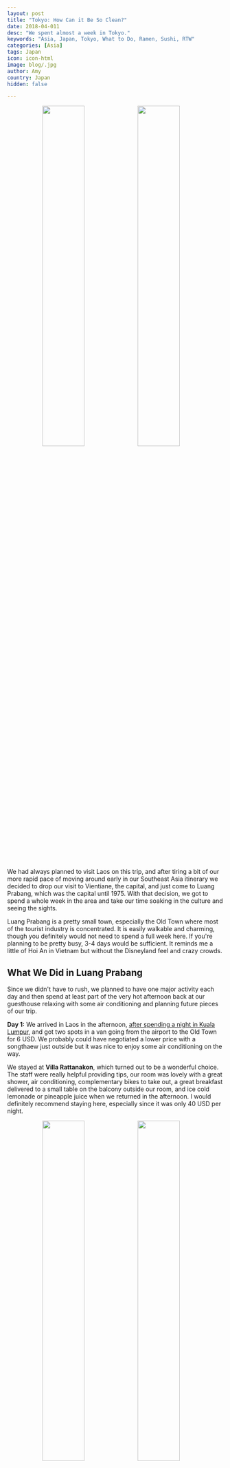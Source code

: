 ```yaml
---
layout: post
title: "Tokyo: How Can it Be So Clean?"
date: 2018-04-011
desc: "We spent almost a week in Tokyo."
keywords: "Asia, Japan, Tokyo, What to Do, Ramen, Sushi, RTW"
categories: [Asia]
tags: Japan
icon: icon-html
image: blog/.jpg
author: Amy
country: Japan
hidden: false

---
```

<div style="text-align: center; max-width: calc(100% - 20px);"><a href="/static/assets/img/blog/LaosFlower.jpg" target="_blank"><img src="/static/assets/img/blog/LaosFlower.jpg" width="45%"></a> <a href="/static/assets/img/blog/LaosPalace.jpg" target="_blank"><img src="/static/assets/img/blog/LaosPalace.jpg" width="45%"></a></div><p></p>

We had always planned to visit Laos on this trip, and after tiring a bit of our more rapid pace of moving around early in our Southeast Asia itinerary we decided to drop our visit to Vientiane, the capital, and just come to Luang Prabang, which was the capital until 1975. With that decision, we got to spend a whole week in the area and take our time soaking in the culture and seeing the sights.

Luang Prabang is a pretty small town, especially the Old Town where most of the tourist industry is concentrated. It is easily walkable and charming, though you definitely would not need to spend a full week here. If you're planning to be pretty busy, 3-4 days would be sufficient. It reminds me a little of Hoi An in Vietnam but without the Disneyland feel and crazy crowds. 

## <i class="fa fa-check-square" aria-hidden="true" style="color:#2495C4;"></i> What We Did in Luang Prabang

Since we didn't have to rush, we planned to have one major activity each day and then spend at least part of the very hot afternoon back at our guesthouse relaxing with some air conditioning and planning future pieces of our trip. 

**Day 1:** We arrived in Laos in the afternoon, [after spending a night in Kuala Lumpur](http://site.awellchartedpath.com/blog/2018/02/Langkawi/), and got two spots in a van going from the airport to the Old Town for 6 USD. We probably could have negotiated a lower price with a songthaew just outside but it was nice to enjoy some air conditioning on the way. 

We stayed at **Villa Rattanakon**, which turned out to be a wonderful choice. The staff were really helpful providing tips, our room was lovely with a great shower, air conditioning, complementary bikes to take out, a great breakfast delivered to a small table on the balcony outside our room, and ice cold lemonade or pineapple juice when we returned in the afternoon. I would definitely recommend staying here, especially since it was only 40 USD per night.

<div style="text-align: center; max-width: calc(100% - 20px);"><a href="/static/assets/img/blog/LaosNightMarket.jpg" target="_blank"><img src="/static/assets/img/blog/LaosNightMarket.jpg" width="45%"></a> <a href="/static/assets/img/blog/LaosFood.jpg" target="_blank"><img src="/static/assets/img/blog/LaosFood.jpg" width="45%"></a></div><p></p>

After settling in, we headed to the **Night Market** a few minutes away to find some dinner. Compared to some other cities, the market in Luang Prabang is pretty tame. Other than the small alley we often ate in where it's narrow and jammed with people, the street is not too crowded. You can find plenty of clothes and souvenirs for sale but the best part is the food. We skipped some of the very popular buffet style stalls in the interest of trying to not get sick before we get to India next week and headed for some Khao Soi. Khao Soi is a noodle soup with clear pork stock and topped with a bolognese of pork, tomatoes, chilli, and fermented soy bean paste and it was delicious. 

**Day 2:** Our outing for the day was making our way up the many steps of **Mount Phousi**. The "mount" is more of a large hill in the center of the Old Town and it is dotted with Buddha statues and religious buildings leading up to a temple at the peak of the hill. While walk up is enjoyable (and provides a little exercise) the views are the main attraction. From the top, you get a great view over the Old Town and across the Mekong. Entrance is 20,000 Kip/person (~2.40 USD) but is well worth it. 

<div style="text-align: center; max-width: calc(100% - 20px);"><a href="/static/assets/img/blog/LaosPhousiStairs.jpg" target="_blank"><img src="/static/assets/img/blog/LaosPhousiStairs.jpg" width="20%"></a> <a href="/static/assets/img/blog/LaosPhousiFoot.jpg" target="_blank"><img src="/static/assets/img/blog/LaosPhousiFoot.jpg" width="35.5%"></a> <a href="/static/assets/img/blog/LaosPhousiView.jpg" target="_blank"><img src="/static/assets/img/blog/LaosPhousiView.jpg" width="35.5%"></a></div><p></p>

We took the back stairs on the side near the Nam Khan river rather than the more popular (and direct) route across from the Royal Palace. It was less crowded and took us past a cave full of Buddha statues and a building that houses what is supposed to be a Buddha footprint. I say supposed to because I was very confused to find that the footprint is _huge_ and was not aware the Buddha was a giant...

We took the more popular route back down and it is definitely quicker but we wouldn't miss the back side of the hill. 

After our climb we went to **Xieng Thong Noodle**, a noodle shop near the end of Sisavangvong Road. There was one other tourist there when we visited but it seemed to be more popular with locals. They don't have a lot of variety–you can get pork noodle soup, egg noodle soup, or pork and egg noodle soup-but what they lack in variety they more than make up for in deliciousness. I'm not sure what they put in their broth is thick and the noodles are delightfully chewy (though apparently I'm in the minority in really enjoying that). At 1.5 USD per bowl, we decided quickly we'd be back before the week was over.

You can't visit Luang Prabang without visiting some of the many Wats (temples) that are scattered around the city and surrounding area. We spent some time exploring Wat Xiengthong with it's detailed and colorful mosaics and quirky decorative touches. 

<div style="text-align: center; max-width: calc(100% - 20px);"><a href="/static/assets/img/blog/LaosWatX.jpg" target="_blank"><img src="/static/assets/img/blog/LaosWatX.jpg" width="32%"></a> <a href="/static/assets/img/blog/LaosWatX2.jpg" target="_blank"><img src="/static/assets/img/blog/LaosWatX2.jpg" width="32%"></a> <a href="/static/assets/img/blog/LaosWatX3.jpg" target="_blank"><img src="/static/assets/img/blog/LaosWatX3.jpg" width="32%"></a></div><p></p>

To cool off from the afternoon heat (it was in the high 90s everyday) we stopped at **Saffron Cafe** for me to enjoy a coffee while we sat in the shade looking out over the Mekong. While the coffee is twice the price of a large fruit shake from a street stall; it was delicious, service was great, and having a place to sit and read by the river made it worthwhile.

**Day 3:** I had been itching to do more hiking and so I looked up options around Luang Prabang. There are lots of options for trekking with a guide but we decided to go with the much cheaper, self-guided walk/hike to Wat Chomphet and beyond on the other side of the Mekong River. I used the [Hobo Maps area map as a guide](http://hobomaps.com/LuangPrabangAreaMap.html) and almost certainly wouldn't have adventured as far without it. Some of the paths are now blocked with barbed wire fences but we enjoyed exploring even if we couldn't go everywhere we planned. The map includes what would be a much longer bike route but we stuck to walking along the path of the Mekong and ended up doing about a 6 mile loop. 

To start, we walked on to a small car ferry across the Mekong. It's a short trip that runs almost continuously and costs 5,000 Kip /person (~0.60 USD). 

From there we walked along a nicely paved path through a village until we reached **Wat Chomphet**. Entrance to the Wat is 20,000 Kip/person, just like Mount Phousi but the views are just as wonderful. 

<div style="text-align: center; max-width: calc(100% - 20px);"><a href="/static/assets/img/blog/LaosWatChomphet.jpg" target="_blank"><img src="/static/assets/img/blog/LaosWatChomphet.jpg" width="35.5%"></a> <a href="/static/assets/img/blog/LaosWatChomphet2.jpg" target="_blank"><img src="/static/assets/img/blog/LaosWatChomphet2.jpg" width="20%"></a> <a href="/static/assets/img/blog/LaosHikeChompetView.jpg" target="_blank"><img src="/static/assets/img/blog/LaosHikeChompetView.jpg" width="35.5%"></a></div><p></p>

We then continued along paths that became less and less maintained, past Wats, and a few huts/shacks, until we reached a large Wat that was actively under construction. That is the point that marks the start of a path marked by golden cones through a forest and past several art installations and sets of Buddha statues. 

<div style="text-align: center; max-width: calc(100% - 20px);"><a href="/static/assets/img/blog/LaosHike.jpg" target="_blank"><img src="/static/assets/img/blog/LaosHike.jpg" width="25.4%"></a> <a href="/static/assets/img/blog/LaosHikeMarker.jpg" target="_blank"><img src="/static/assets/img/blog/LaosHikeMarker.jpg" width="25.4%"></a> <a href="/static/assets/img/blog/LaosHikeFence.jpg" target="_blank"><img src="/static/assets/img/blog/LaosHikeFence.jpg" width="25.4%"></a></div><p></p>

From there we were going to try to complete a loop up to the the 7-head Naga on the ridge shown on the map but found that no matter which path we tried it ended in a fence or just disappeared into the forest. Instead, we finally decided to backtrack a little and follow a dirt road back to the ferry rather than following the exact same path we'd taken before. 

While it did get hot by the time we were heading back, most of the path is pretty shady. We also only say a few other tourists on our walk, though many more were disembarking the ferry as we were heading back toward Old Town. 

<div style="text-align: center;"><a href="/static/assets/img/blog/LaosHikePANO.jpg" target="_blank"><img src="/static/assets/img/blog/LaosHikePANO.jpg" style="max-width: calc(85% - 20px);"></a><p><i>Statues we found on the path marked by cones.</i></p></div><p></p> 

After all our hiking, we wanted to relax and cool off. Almost every blog or must do list for Luang Prabang, as well as our guest house, recommends Utopia. It's a restaurant and bar overlooking the Nam Khan that is very popular with backpackers, especially because it stays open until 11pm, when most things have already closed. We decided to give it a try. The view was just as good as promised and the space is nice with tables as well as cushions to lounge on in the sun but the service was bad and the food was worse. We ordered a tofu dish as a snack and after some confusion where after 30 minutes they brought us two cocktails we didn't order instead of the tofu, we finally got four very mediocre barely warm cubes of tofu with a little sauce and cheese on top. You're also able to smoke and _many_ people were, which really ruined my ability to enjoy lounging around. Needless to say, I was not impressed and would steer clear of this place unless all I wanted was a tower of beer. 

For dinner, we visited **Joy's Restaurant**, which is on the far edge of the tourist area and was mostly empty both times we ate there. Their Lao food was _great_, and we appreciated the chance to try some dishes that most of the tourist restaurants seem to have decided were too spicy/adventurous for most visitors.

**Day 4:** One thing we have often enjoyed while traveling is being able to get outside the area where most tourists see. The Old Town of Luang Prabang is great but is clearly not where local people spend their time, except for working in tourist related industries. So, we borrowed bikes from our guesthouse and went exploring in the nearby outskirts of the city before the day got to hot. 

We started by biking to **Wat Phon Phao**, which we'd noticed on our way into town from the airport. Unfortunately, we didn't do our research in advance so after huffing and puffing up a few hills on our single-speed bikes, the main temple was closed for the morning. We could have waited for an hour for it to open but instead we decided to continue biking. We made our way across the Nam Khan River to where it is clear more locals live, eat, and shop as well as to a large local market where you could buy most anything. We did see one food tour going on there while we were there but it was mostly locals going about their shopping. 

<div style="text-align: center; max-width: calc(100% - 20px);"><a href="/static/assets/img/blog/LaosWat1.jpg" target="_blank"><img src="/static/assets/img/blog/LaosWat1.jpg" width="45%"></a> <a href="/static/assets/img/blog/LaosWatClosed.jpg" target="_blank"><img src="/static/assets/img/blog/LaosWatClosed.jpg" width="25.4%"></a></div><p></p>

As a reward for our hard work biking around, we treated ourselves to 2-for-1 cocktails at **Dyen Sabai**. We were hoping this would be a better alternative to Utopia and while it was non-smoking and the cocktails were quite strong, the food was on the expensive side and service was very slow. Still we could relax in the shade and read with a view of the river. To get to Dyen Sabai, you have to cross a bamboo bridge over the Nam Khan river during dry season for 5,000 kip per person roundtrip–apparently during rainy season there is a free raft back and forth instead. The fee is supposed to cover the cost of rebuilding the bridge each year because it is washed away during the rainy season. 

**Day 5:** Our main adventure was to visit the **Kuang Si Waterfalls** and I can not say enough how pretty/amazing it was. After [reading about options for getting to Kuang Si](http://somanymiles.com/2013/05/how-to-get-to-kuang-si-waterfall-luang-prabang/), we decided to pass on negotiating a shared tuktuk or a shared van and rent a motorbike for ourselves instead. After using them during our [trip to Koh Lanta](http://site.awellchartedpath.com/blog/2018/02/koh-lanta/), Nate felt comfortable enough to take one the 35km to the falls. The motorbike was 120,000 Kip (~15 USD) for the full day but makes for a nice way to see the outskirts of Luang Prabang and means you don't have any time constraints leaving for or heading back from the falls. 

We parked our bike, paid a nominal fee to have someone keep an eye on it, and headed toward the falls. Entrance is 20,000 Kip (~2.50 USD) and is completely worth every penny. You start by walking through **Tat Kuang Si Bear Rescue Centre**, we decided to save the cute bears until our way back to try to take advantage of showing up on the earlier side (10:00am) to avoid crowds at the falls. 

<div style="text-align: center; max-width: calc(100% - 20px);"><a href="/static/assets/img/blog/LaosFallsHike.jpg" target="_blank"><img src="/static/assets/img/blog/LaosFallsHike.jpg" width="20%"></a> <a href="/static/assets/img/blog/LaosFallsSmile.jpg" target="_blank"><img src="/static/assets/img/blog/LaosFallsSmile.jpg" width="35.5%"></a> <a href="/static/assets/img/blog/LaosFalls1.jpg" target="_blank"><img src="/static/assets/img/blog/LaosFalls1.jpg" width="35.5%"></a></div><p></p>

After getting advice from a friend not to be intimidated by the cautionary signs about the trekking path, we ventured into a hike up from the lower pools along a forrest path that was sometimes steep, sometimes slippery, but mostly free from any other people. There is also the option to take wooden walkways and stairs up and we took that route back down but the trekking route was not bad, even in my cheap flip flops, and was much quieter. 

When you get to the main portion of the falls, its beauty stops you in your tracks. The water is bright turquoise and yet you can also see the bottom in many places. There are cascades down at several different levels and the sound of the water is very peaceful. There weren't too many people there when we first arrived but as we made our way down closer to noon, many more people had showen up. 

If you don't have mobility issues, you can make your way even further up to some additional pools at the top of the falls. There is one you can swim in and others have little wooden bridges across them. 

<div style="text-align: center; max-width: calc(100% - 20px);"><a href="/static/assets/img/blog/LaosFallsTree.jpg" target="_blank"><img src="/static/assets/img/blog/LaosFallsTree.jpg" width="24.5%"></a> <a href="/static/assets/img/blog/LaosSwim.jpg" target="_blank"><img src="/static/assets/img/blog/LaosSwim.jpg" width="43.5%"></a> <a href="/static/assets/img/blog/LaosFallsDog.jpg" target="_blank"><img src="/static/assets/img/blog/LaosFallsDog.jpg" width="24.5%"></a></div><p></p>

We misread the map and thought we would easily be able to get to the water source of the falls only to later learn, after giving up on two different trails, that the source is about 2km away. Our search did take us down a path that led to a pretty pool off away from the main paths though and on our way to it we also picked up a puppy who decided she wanted to be our guide. She would bound ahead of us only to come back and make sure we were still following. She was adorable and didn't abandon us until we got all the way back to the lower pools and she found a family picnic to crash. 

Before we left, we had to go for a swim in the pools, of course. At the time I had somehow missed that there is [a "secret pool" if you're willing to ignore some signs and barbed wire](https://www.nomadicmatt.com/travel-blogs/kuang-si-waterfalls-laos/) but to be honest, I probably wouldn't have been willing to ignore the signs anyway (too much of a rule follower for my own good sometimes). Still, we went back to the lower pools to join about a dozen other swimmers of all ages. Full disclosure, when I put my feet in the water for the first time, I really didn't think I was going to get in. The water is _freezing_ and in case you haven't learned already from my dislike of cold showers ([like too many cold showers in Myanmar](http://site.awellchartedpath.com/blog/2017/12/Yangon/) or [at my silent retreat](http://site.awellchartedpath.com/blog/2018/02/meditation-retreat/). But, I knew I would regret not getting in. So, with only a little cajoling from Nate, I made the plunge. I'd like to say it wasn't so bad once I got in... but it was ice cold and there were fish nibbling at me instantly. We still swam around a little but quickly decided this wasn't going to be a great way to relax for long. So, we got out, dried off, and headed back toward motorbike. 

<div style="text-align: center; max-width: calc(100% - 20px);"><a href="/static/assets/img/blog/LaosScooter.jpg" target="_blank"><img src="/static/assets/img/blog/LaosScooter.jpg" width="45%"></a> <a href="/static/assets/img/blog/LaosHelmet.jpg" target="_blank"><img src="/static/assets/img/blog/LaosHelmet.jpg" width="25.4%"></a><p><i>Safety first with out helmets for riding around Luang Prabang on our motorbike.</i></p></div><p></p>

**Day 6:** Our final full day in Luang Prabang started with watching **Tak Bat** or the giving of alms. I originally wasn't sure I wanted to go, assuming I would be horribly frustrated by crowds of tourists being disrespectful of the ceremony and the importance it has for Buddhists. We decided in the end to gice it a try and set our alarm for 5:00am (had we really done our research in advance we would have learned that in the winter the process starts closer to 6:00am instead of 5:30am like we thought and would have stayed in bed longer...). We walked along the main street through the Old Town until we found the area where the tourist vans that are everywhere could no longer go, beyond that point one side of the street was lined with small plastic stools and the other was lined with vendors selling food that could be offered to the monks. There were definitely people not being respectful but it wasn't nearly as bad as I had expected. Maybe I've gotten too jaded?

As the sun starts to rise, monks start to make their way along the street accepting small bits of food from those offering it. Many on the monks are young novices, more than I had expected. Watching them scurry between groups collecting their food for the day was an interesting experience and one I had not yet seen, despite traveling through several countries with very large Buddhist populations. I'm glad we observed but we also made sure we were positioned to be able to easily escape down a side street and circle back to our hotel without causing any disruptions so that we could get some breakfast. 

<div style="text-align: center; max-width: calc(100% - 20px);"><a href="/static/assets/img/blog/LaosMonks1.jpg" target="_blank"><img src="/static/assets/img/blog/LaosMonks1.jpg" width="45%"></a> <a href="/static/assets/img/blog/LaosMonks2.jpg" target="_blank"><img src="/static/assets/img/blog/LaosMonks2.jpg" width="45%"></a></div><p></p>

If you are ever in Luang Prabang and planning to observe or participate in Tak Bat, I highly recommend the [Wanderlust Movement post about dos and don'ts for the alms giving ceremony](https://www.wanderlustmovement.org/blog/responsible-travellers-guide-alms-giving-luang-prabang).

We had run out of activities and so we spent our last afternoon finalizing some travel plans, including booking our last accommodation! Many of our bookings have free cancelation to give us flexibility if we need it but at this point we have a place to stay every night through the end of the trip! 

For our final dinner in Luang Prabang, we splurged (especially by the standards of Laos) by making reservations at the very popular **Tamarind** restaurant. They are known for offering a tasting menu of Laotian food and even though it was a _whopping 42 USD_ for the two of us, we decided to try it. The food was quite good and there was a lot of it. We did notice that the people coming in with prearranged set meals and tour guides received much better treatment than we did. Our waiter may have been having an off night but didn't give us much in the way of explanation about the food (a selling point on the restaurant) or ask us about our preferences for spiciness or sourness for our food. 

Still, we enjoyed a variety of tasty local foods including:

- A welcome drink (shot) of Lao Lao whisky, we chose the one infused with lemon and honey
- Spiced buffalo sausage
- Deep fried eggplant chips
- Jeow mak khok, a fermented plum dipping sauce
- Sa mak pi, bamboo shoot salad
- Koy pa, finely chopped fish salad with herbs
- Orlam gai, a chicken stem with eggplant, chilli wood, and local greens
- Barbecue cured sour pork skewers 
- Soop pak, a salad of steamed local greens with sesame seeds, ginger, and chillies
- A dessert sampler with sticky rice pudding, steamed pumkin with coconut custard, casava jelly, a crunchy cookie bar, taro jelly, a fried banana ball, and some sort of small cake.  
- Coffee or tea

I wasn't kidding when i said it was _a lot_ of food. We were there for over two hours eating and left completely stuffed. 

<div style="text-align: center; max-width: calc(100% - 20px);"><a href="/static/assets/img/blog/LaosDinner1.jpg" target="_blank"><img src="/static/assets/img/blog/LaosDinner1.jpg" width="20%"></a> <a href="/static/assets/img/blog/LaosDinner2.jpg" target="_blank"><img src="/static/assets/img/blog/LaosDinner2.jpg" width="35.5%"></a> <a href="/static/assets/img/blog/LaosDinner3.jpg" target="_blank"><img src="/static/assets/img/blog/LaosDinner3.jpg" width="35.5%"></a></div><p></p>

**Day 7:** We enjoyed our last breakfast at Villa Rattanakon, packed up, checked out, had a good final visit to Xieng Thong Noodle, and then hopped in a tuk-tuk to the airport for our flight back to Kuala Lumpur (where we spend the night, and then fly onward to Delhi).

Having enjoyed a very laid back week here, we'll be switching into high gear for our whirlwind trip through India next. We have a lot of places to visit and a lot of trains to take to get there, so the days of lazing around reading with a coffee in the afternoon are probably over for awhile. 

## <i class="fa fa-check-square" aria-hidden="true" style="color:#2495C4;"></i> How We Did with Our Budget

For our time in Laos, we had budgeted as much as 45 USD a night for accommodations. We ended up spending 40 USD per night for our lovely room at **Villa Rattanakon**, which turned out to be one of the best places we've stayed on the whole trip.

We had also budgeted 8 USD per day per person for food and 8 USD per day per person for entertainment. We ended up spending exactly that 32 USD per day on average, including our nice dinner at Tamarind (42 USD) on our last night and our motorbike rental for visiting the waterfalls (15 USD). Excluding that fancy dinner we would have only spent 26 USD per day total on food and entertainment.
